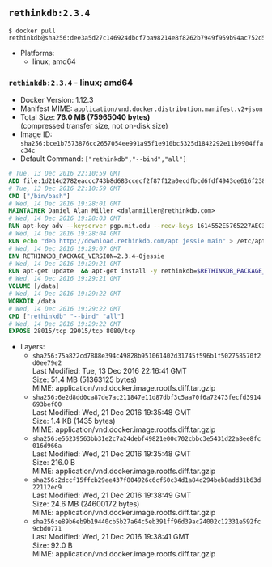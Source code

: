 ## `rethinkdb:2.3.4`

```console
$ docker pull rethinkdb@sha256:dee3a5d27c146924dbcf7ba98214e8f8262b7949f959b94ac752d53bb0e3934a
```

-	Platforms:
	-	linux; amd64

### `rethinkdb:2.3.4` - linux; amd64

-	Docker Version: 1.12.3
-	Manifest MIME: `application/vnd.docker.distribution.manifest.v2+json`
-	Total Size: **76.0 MB (75965040 bytes)**  
	(compressed transfer size, not on-disk size)
-	Image ID: `sha256:bce1b7573876cc2657054ee991a95f1e910bc5325d1842292e11b9904ffac34c`
-	Default Command: `["rethinkdb","--bind","all"]`

```dockerfile
# Tue, 13 Dec 2016 22:10:59 GMT
ADD file:1d214d2782eaccc743b8d683ccecf2f87f12a0ecdfbcd6fdf4943ce616f23870 in / 
# Tue, 13 Dec 2016 22:10:59 GMT
CMD ["/bin/bash"]
# Wed, 14 Dec 2016 19:28:01 GMT
MAINTAINER Daniel Alan Miller <dalanmiller@rethinkdb.com>
# Wed, 14 Dec 2016 19:28:03 GMT
RUN apt-key adv --keyserver pgp.mit.edu --recv-keys 1614552E5765227AEC39EFCFA7E00EF33A8F2399
# Wed, 14 Dec 2016 19:28:04 GMT
RUN echo "deb http://download.rethinkdb.com/apt jessie main" > /etc/apt/sources.list.d/rethinkdb.list
# Wed, 14 Dec 2016 19:29:07 GMT
ENV RETHINKDB_PACKAGE_VERSION=2.3.4~0jessie
# Wed, 14 Dec 2016 19:29:21 GMT
RUN apt-get update 	&& apt-get install -y rethinkdb=$RETHINKDB_PACKAGE_VERSION 	&& rm -rf /var/lib/apt/lists/*
# Wed, 14 Dec 2016 19:29:21 GMT
VOLUME [/data]
# Wed, 14 Dec 2016 19:29:22 GMT
WORKDIR /data
# Wed, 14 Dec 2016 19:29:22 GMT
CMD ["rethinkdb" "--bind" "all"]
# Wed, 14 Dec 2016 19:29:22 GMT
EXPOSE 28015/tcp 29015/tcp 8080/tcp
```

-	Layers:
	-	`sha256:75a822cd7888e394c49828b951061402d31745f596b1f502758570f2d0ee79e2`  
		Last Modified: Tue, 13 Dec 2016 22:16:41 GMT  
		Size: 51.4 MB (51363125 bytes)  
		MIME: application/vnd.docker.image.rootfs.diff.tar.gzip
	-	`sha256:6e2d8dd0ca87de7ac211847e11d87dbf3c5aa70f6a72473fecfd3914693bef00`  
		Last Modified: Wed, 21 Dec 2016 19:35:48 GMT  
		Size: 1.4 KB (1435 bytes)  
		MIME: application/vnd.docker.image.rootfs.diff.tar.gzip
	-	`sha256:e56239563bb31e2c7a24debf49821e00c702cbbc3e5431d22a8ee8fc016d966a`  
		Last Modified: Wed, 21 Dec 2016 19:35:48 GMT  
		Size: 216.0 B  
		MIME: application/vnd.docker.image.rootfs.diff.tar.gzip
	-	`sha256:2dccf15ffcb29ee437f804926c6cf50c34d1a84d294beb8add31b63d22112ec9`  
		Last Modified: Wed, 21 Dec 2016 19:38:49 GMT  
		Size: 24.6 MB (24600172 bytes)  
		MIME: application/vnd.docker.image.rootfs.diff.tar.gzip
	-	`sha256:e89b6eb9b19440cb5b27a64c5eb391ff96d39ac24002c12331e592fc9cbd0771`  
		Last Modified: Wed, 21 Dec 2016 19:38:41 GMT  
		Size: 92.0 B  
		MIME: application/vnd.docker.image.rootfs.diff.tar.gzip
